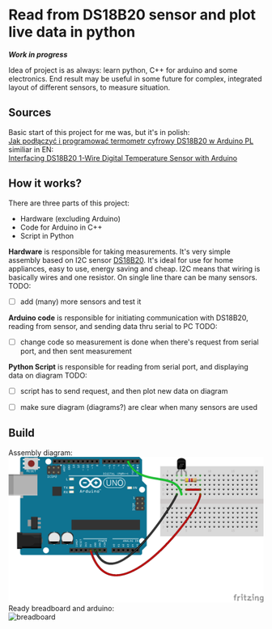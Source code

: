 # Read from DS18B20 sensor and plot live data in python
**_Work in progress_**

Idea of project is as always: learn python, C++ for arduino and some electronics. End result may be useful in some future for complex, integrated layout of different sensors, to measure situation.

## Sources
Basic start of this project for me was, but it's in polish:<br>
[Jak podłączyć i programować termometr cyfrowy DS18B20 w Arduino PL](http://akademia.nettigo.pl/ds18b20/)<br>
similiar in EN:<br>
[Interfacing DS18B20 1-Wire Digital Temperature Sensor with Arduino ](https://lastminuteengineers.com/ds18b20-arduino-tutorial/)<br>

## How it works?
There are three parts of this project:
- Hardware (excluding Arduino)
- Code for Arduino in C++
- Script in Python 

**Hardware** is responsible for taking measurements. It's very simple assembly based on I2C sensor [DS18B20](https://www.elprocus.com/ds18b20-temperature-sensor/). It's ideal for use for home appliances, easy to use, energy saving and cheap.
I2C means that wiring is basically wires and one resistor. On single line thare can be many sensors.
TODO:
- [ ] add (many) more sensors and test it

**Arduino code** is responsible for initiating communication with DS18B20, reading from sensor, and sending data thru serial to PC
TODO: 
- [ ] change code so measurement is done when there's request from serial port, and then sent measurement

**Python Script** is responsible for reading from serial port, and displaying data on diagram
TODO: 
- [ ] script has to send request, and then plot new data on diagram
- [ ] make sure diagram (diagrams?) are clear when many sensors are used


## Build
Assembly diagram:<br>
![diagram](ds18b20_single.png)<br>
Ready breadboard and arduino:<br>
![breadboard](1676229289947.jpg)<br>
